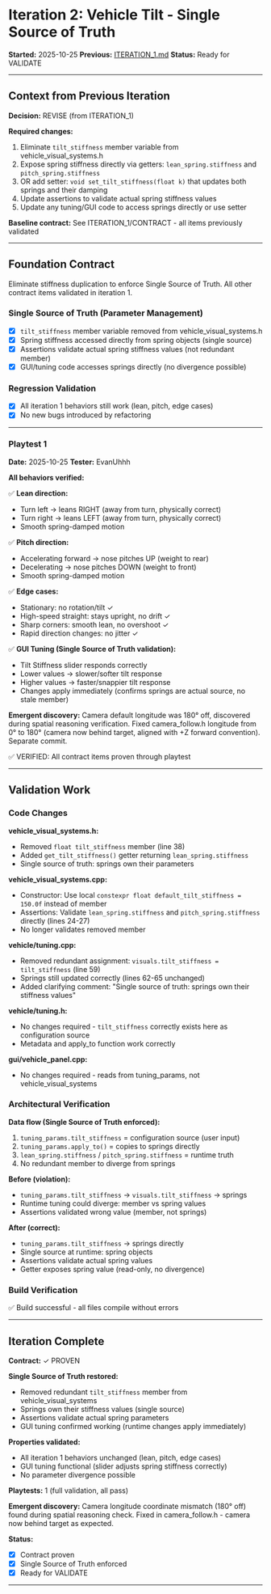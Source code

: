 # Iteration 2: Vehicle Tilt - Single Source of Truth

**Started:** 2025-10-25
**Previous:** [ITERATION_1.md](vehicle_tilt_ITERATION_1.md)
**Status:** Ready for VALIDATE

---

<!-- BEGIN: ITERATE/CONTEXT -->
## Context from Previous Iteration

**Decision:** REVISE (from ITERATION_1)

**Required changes:**
1. Eliminate `tilt_stiffness` member variable from vehicle_visual_systems.h
2. Expose spring stiffness directly via getters: `lean_spring.stiffness` and `pitch_spring.stiffness`
3. OR add setter: `void set_tilt_stiffness(float k)` that updates both springs and their damping
4. Update assertions to validate actual spring stiffness values
5. Update any tuning/GUI code to access springs directly or use setter

**Baseline contract:** See ITERATION_1/CONTRACT - all items previously validated
<!-- END: ITERATE/CONTEXT -->

---

<!-- BEGIN: ITERATE/CONTRACT -->
## Foundation Contract

Eliminate stiffness duplication to enforce Single Source of Truth. All other contract items validated in iteration 1.

### Single Source of Truth (Parameter Management)
- [x] `tilt_stiffness` member variable removed from vehicle_visual_systems.h
- [x] Spring stiffness accessed directly from spring objects (single source)
- [x] Assertions validate actual spring stiffness values (not redundant member)
- [x] GUI/tuning code accesses springs directly (no divergence possible)

### Regression Validation
- [x] All iteration 1 behaviors still work (lean, pitch, edge cases)
- [x] No new bugs introduced by refactoring
<!-- END: ITERATE/CONTRACT -->

---

<!-- BEGIN: ITERATE/PLAYTEST -->
### Playtest 1

**Date:** 2025-10-25
**Tester:** EvanUhhh

**All behaviors verified:**

✅ **Lean direction:**
- Turn left → leans RIGHT (away from turn, physically correct)
- Turn right → leans LEFT (away from turn, physically correct)
- Smooth spring-damped motion

✅ **Pitch direction:**
- Accelerating forward → nose pitches UP (weight to rear)
- Decelerating → nose pitches DOWN (weight to front)
- Smooth spring-damped motion

✅ **Edge cases:**
- Stationary: no rotation/tilt ✓
- High-speed straight: stays upright, no drift ✓
- Sharp corners: smooth lean, no overshoot ✓
- Rapid direction changes: no jitter ✓

✅ **GUI Tuning (Single Source of Truth validation):**
- Tilt Stiffness slider responds correctly
- Lower values → slower/softer tilt response
- Higher values → faster/snappier tilt response
- Changes apply immediately (confirms springs are actual source, no stale member)

**Emergent discovery:** Camera default longitude was 180° off, discovered during spatial reasoning verification. Fixed camera_follow.h longitude from 0° to 180° (camera now behind target, aligned with +Z forward convention). Separate commit.

✅ VERIFIED: All contract items proven through playtest
<!-- END: ITERATE/PLAYTEST -->

---

<!-- BEGIN: ITERATE/VALIDATION -->
## Validation Work

### Code Changes

**vehicle_visual_systems.h:**
- Removed `float tilt_stiffness` member (line 38)
- Added `get_tilt_stiffness()` getter returning `lean_spring.stiffness`
- Single source of truth: springs own their parameters

**vehicle_visual_systems.cpp:**
- Constructor: Use local `constexpr float default_tilt_stiffness = 150.0f` instead of member
- Assertions: Validate `lean_spring.stiffness` and `pitch_spring.stiffness` directly (lines 24-27)
- No longer validates removed member

**vehicle/tuning.cpp:**
- Removed redundant assignment: `visuals.tilt_stiffness = tilt_stiffness` (line 59)
- Springs still updated correctly (lines 62-65 unchanged)
- Added clarifying comment: "Single source of truth: springs own their stiffness values"

**vehicle/tuning.h:**
- No changes required - `tilt_stiffness` correctly exists here as configuration source
- Metadata and apply_to function work correctly

**gui/vehicle_panel.cpp:**
- No changes required - reads from tuning_params, not vehicle_visual_systems

### Architectural Verification

**Data flow (Single Source of Truth enforced):**
1. `tuning_params.tilt_stiffness` = configuration source (user input)
2. `tuning_params.apply_to()` = copies to springs directly
3. `lean_spring.stiffness` / `pitch_spring.stiffness` = runtime truth
4. No redundant member to diverge from springs

**Before (violation):**
- `tuning_params.tilt_stiffness` → `visuals.tilt_stiffness` → springs
- Runtime tuning could diverge: member vs spring values
- Assertions validated wrong value (member, not springs)

**After (correct):**
- `tuning_params.tilt_stiffness` → springs directly
- Single source at runtime: spring objects
- Assertions validate actual spring values
- Getter exposes spring value (read-only, no divergence)

### Build Verification

✅ Build successful - all files compile without errors
<!-- END: ITERATE/VALIDATION -->

---

<!-- BEGIN: ITERATE/COMPLETE -->
## Iteration Complete

**Contract:** ✓ PROVEN

**Single Source of Truth restored:**
- Removed redundant `tilt_stiffness` member from vehicle_visual_systems
- Springs own their stiffness values (single source)
- Assertions validate actual spring parameters
- GUI tuning confirmed working (runtime changes apply immediately)

**Properties validated:**
- All iteration 1 behaviors unchanged (lean, pitch, edge cases)
- GUI tuning functional (slider adjusts spring stiffness correctly)
- No parameter divergence possible

**Playtests:** 1 (full validation, all pass)

**Emergent discovery:** Camera longitude coordinate mismatch (180° off) found during spatial reasoning check. Fixed in camera_follow.h - camera now behind target as expected.

**Status:**
- [x] Contract proven
- [x] Single Source of Truth enforced
- [x] Ready for VALIDATE
<!-- END: ITERATE/COMPLETE -->

---
